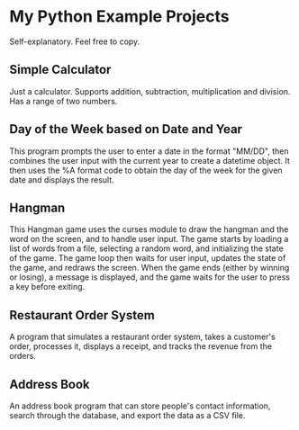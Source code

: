 # My Python Example Projects

Self-explanatory. Feel free to copy.

## Simple Calculator

Just a calculator. Supports addition, subtraction, multiplication and division. Has a range of two numbers.

## Day of the Week based on Date and Year

This program prompts the user to enter a date in the format "MM/DD", then combines the user input with the current year to create a datetime object. It then uses the %A format code to obtain the day of the week for the given date and displays the result.

## Hangman

This Hangman game uses the curses module to draw the hangman and the word on the screen, and to handle user input. The game starts by loading a list of words from a file, selecting a random word, and initializing the state of the game. The game loop then waits for user input, updates the state of the game, and redraws the screen. When the game ends (either by winning or losing), a message is displayed, and the game waits for the user to press a key before exiting.

## Restaurant Order System

A program that simulates a restaurant order system, takes a customer's order, processes it, displays a receipt, and tracks the revenue from the orders.

## Address Book

An address book program that can store people's contact information, search through the database, and export the data as a CSV file.
